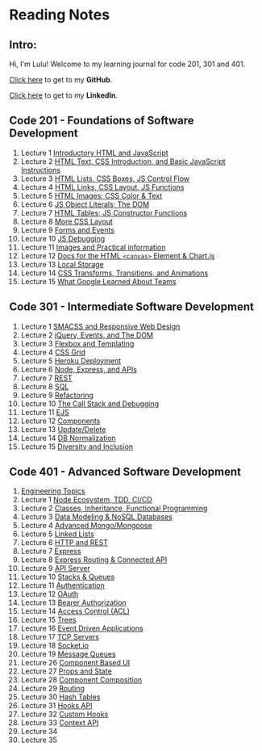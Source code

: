 # Reading Notes

## Intro:
Hi, I'm Lulu! Welcome to my learning journal for code 201, 301 and 401.

[Click here](https://github.com/luluse) to get to my **GitHub**.

[Click here](https://www.linkedin.com/in/lulu-sevignon/) to get to my **LinkedIn**.



## Code 201 - Foundations of Software Development

1. Lecture 1 [Introductory HTML and JavaScript](./code201/class-01.md)
1. Lecture 2 [HTML Text, CSS Introduction, and Basic JavaScript Instructions](./code201/class-02.md)
1. Lecture 3 [HTML Lists, CSS Boxes, JS Control Flow](./code201/class-03.md)
1. Lecture 4 [HTML Links, CSS Layout, JS Functions](./code201/class-04.md)
1. Lecture 5 [HTML Images; CSS Color & Text](./code201/class-05.md)
1. Lecture 6 [JS Object Literals; The DOM](./code201/class-06.md)
1. Lecture 7 [HTML Tables; JS Constructor Functions](./code201/class-07.md)
1. Lecture 8 [More CSS Layout](./code201/class-08.md)
1. Lecture 9 [Forms and Events](./code201/class-09.md)
1. Lecture 10 [JS Debugging](./code201/class-10.md)
1. Lecture 11 [Images and Practical information](./code201/class-11.md)
1. Lecture 12 [Docs for the HTML `<canvas>` Element & Chart.js](./code201/class-12.md)
1. Lecture 13 [Local Storage](./code201/class-13.md)
1. Lecture 14 [CSS Transforms, Transitions, and Animations](./code201/class-14.md)
1. Lecture 15 [What Google Learned About Teams](./code201/class-15.md)


## Code 301 - Intermediate Software Development

1. Lecture 1 [SMACSS and Responsive Web Design](./code301/class-01.md)
1. Lecture 2 [jQuery, Events, and The DOM](./code301/class-02.md)
1. Lecture 3 [Flexbox and Templating](./code301/class-03.md)
1. Lecture 4 [CSS Grid](./code301/class-04.md)
1. Lecture 5 [Heroku Deployment](./code301/class-05.md)
1. Lecture 6 [Node, Express, and APIs](./code301/class-06.md)
1. Lecture 7 [REST](./code301/class-07.md)
1. Lecture 8 [SQL](./code301/class-08.md)
1. Lecture 9 [Refactoring](./code301/class-09.md)
1. Lecture 10 [The Call Stack and Debugging](./code301/class-10.md)
1. Lecture 11 [EJS](./code301/class-11.md)
1. Lecture 12 [Components](./code301/class-12.md)
1. Lecture 13 [Update/Delete](./code301/class-13.md)
1. Lecture 14 [DB Normalization](./code301/class-14.md)
1. Lecture 15 [Diversity and Inclusion](./code301/class-15.md)

## Code 401 - Advanced Software Development

1. [Engineering Topics](./code401/prepwork.md)
1. Lecture 1 [Node Ecosystem, TDD, CI/CD](./code401/class-01.md)
1. Lecture 2 [Classes, Inheritance, Functional Programming](./code401/class-02.md)
1. Lecture 3 [Data Modeling & NoSQL Databases](./code401/class-03.md)
1. Lecture 4 [Advanced Mongo/Mongoose](./code401/class-04.md)
1. Lecture 5 [Linked Lists](./code401/class-05.md)
1. Lecture 6 [HTTP and REST](./code401/class-06.md)
1. Lecture 7 [Express](./code401/class-07.md)
1. Lecture 8 [Express Routing & Connected API](./code401/class-08.md)
1. Lecture 9 [API Server](./code401/class-09.md)
1. Lecture 10 [Stacks & Queues](./code401/class-10.md)
1. Lecture 11 [Authentication](./code401/class-11.md)
1. Lecture 12 [OAuth](./code401/class-12.md)
1. Lecture 13 [Bearer Authorization](./code401/class-13.md)
1. Lecture 14 [Access Control (ACL)](./code401/class-14.md)
1. Lecture 15 [Trees](./code401/class-15.md)
1. Lecture 16 [Event Driven Applications](./code401/class-16.md)
1. Lecture 17 [TCP Servers](./code401/class-17.md)
1. Lecture 18 [Socket.io](./code401/class-18.md)
1. Lecture 19 [Message Queues](./code401/class-19.md)
1. Lecture 26 [Component Based UI](./code401/class-26.md)
1. Lecture 27 [Props and State](./code401/class-27.md)
1. Lecture 28 [Component Composition](./code401/class-28.md)
1. Lecture 29 [Routing](./code401/class-29.md)
1. Lecture 30 [Hash Tables](./code401/class-30.md)
1. Lecture 31 [Hooks API](./code401/class-31.md)
1. Lecture 32 [Custom Hooks](./code401/class-32.md)
1. Lecture 33 [Context API](./code401/class-33.md)
1. Lecture 34 [](./code401/class-34.md)
1. Lecture 35 [](./code401/class-35.md)
